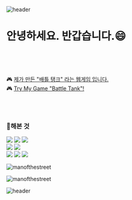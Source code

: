 ![header](https://capsule-render.vercel.app/api?type=waving&color=timeGradient&height=200&section=header&text=Hi%20there,%20take%20a%20look!&fontSize=40&animation=twinkling)

<h1 align="left">안녕하세요. 반갑습니다.😄</h1>

<br><br><br>

 <p align="left">
  🎮 <a href="https://manofthestreet.github.io/js_battleTank/" target="_blank">제가 만든 "배틀 탱크" 라는 웹게임 입니다.</a></br>
  🎮 <a href="https://manofthestreet.github.io/js_battleTank/" target="_blank">Try My Game "Battle Tank"!</a>
</p>
<br><br>
<h3 align="left">💪해본 것</h3>
<p align="left">
  <img src="https://img.shields.io/badge/C-A8B9CC?style=plastic&logo=c&logoColor=white">
  <img src="https://img.shields.io/badge/Csharp-512BD4?style=plastic&logo=csharp&logoColor=white">
  <img src="https://img.shields.io/badge/C++-00599C?style=plastic&logo=cplusplus&logoColor=white"><br>
  <img src="https://img.shields.io/badge/UNITY-000000?style=plastic&logo=unity&logoColor=white">
  <img src="https://img.shields.io/badge/UNREAL-0E1128?style=plastic&logo=unrealengine&logoColor=white"><br>
  <img src="https://img.shields.io/badge/HTML5-E34F26?style=plastic&logo=html5&logoColor=white"/>
  <img src="https://img.shields.io/badge/CSS3-1572B6?style=plastic&logo=css3&logoColor=white"/>
  <img src="https://img.shields.io/badge/JavaScript-F7DF1E?style=plastic&logo=JavaScript&logoColor=white"/>
   </p>

<p align="left"> <img src="https://komarev.com/ghpvc/?username=manofthestreet&label=Profile%20views&color=0e75b6&style=flat" alt="manofthestreet" /> </p>

<p><img src="https://github-readme-streak-stats.herokuapp.com/?user=manofthestreet&" alt="manofthestreet" /></p>

![header](https://capsule-render.vercel.app/api?type=waving&color=timeGradient&height=200&section=footer&animation=wave)
